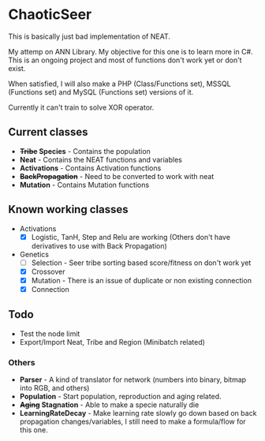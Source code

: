 # ChaoticSeer
This is basically just bad implementation of NEAT.

My attemp on ANN Library. My objective for this one is to learn more in C#. This is an ongoing project and most of functions don't work yet or don't exist.

When satisfied, I will also make a PHP (Class/Functions set), MSSQL (Functions set) and MySQL (Functions set) versions of it.

Currently it can't train to solve XOR operator.

## Current classes
  * **~~Tribe~~ Species** - Contains the population
  * **Neat** - Contains the NEAT functions and variables
  * **Activations** - Contains Activation functions
  * ~~**BackPropagation**~~ - Need to be converted to work with neat
  * **Mutation** - Contains Mutation functions
## Known working classes
  * Activations
    - [x] Logistic, TanH, Step and Relu are working (Others don't have derivatives to use with Back Propagation)
  * Genetics
    - [ ] Selection - Seer tribe sorting based score/fitness  on don't work yet
    - [x] Crossover
    - [x] Mutation - There is an issue of duplicate or non existing connection
	- [x] Connection
## Todo
  * Test the node limit
  * Export/Import Neat, Tribe and Region (Minibatch related)
### Others
  * **Parser** - A kind of translator for network (numbers into binary, bitmap into RGB, and others)
  * **Population** - Start population, reproduction and aging related.
  * **~~Aging~~ Stagnation** - Able to make a specie naturally die
  * **LearningRateDecay** - Make learning rate slowly go down based on back propagation changes/variables, I still need to make a formula/flow for this one.
